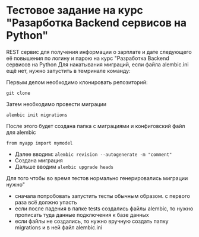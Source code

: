 # Тестовое задание на курс "Разарботка Backend сервисов на Python"

REST сервис для получения информации о зарплате и дате следующего её повышения по логину и парою на курс "Разработка Backend сервисов на Python
Для накатывания миграций, если файла alembic.ini ещё нет, нужно запустить в темринале команду:


Первым делом необходимо клонировать репозиторий:
````
git clone
````
Затем необходимо провести миграции
```
alembic init migrations
```

После этого будет создана папка с миграциями и конфиговский файл для alembic

```
from myapp import mymodel
```

- Далее вводим: ```alembic revision --autogenerate -m "comment"```
- Создана миграция
- Дальше вводим ```alembic upgrade heads```

Для того чтобы во время тестов нормально генерировались миграции нужно"

- сначала попробовать запустить тесты обычным образом. с первого раза всё должно упасть
- если после падения в папке tests создались файлы alembic, то нужно прописать туда данные подключения к базе данных
- если файлы не создались, то нужно вручную создать папку migrations и в ней файл alembic.ini